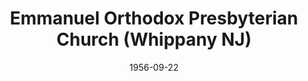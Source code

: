 ---
date: &id001 1956-09-22
end_date: null
location:
  address: null
  city: Whippany
  state: NJ
minister:
- end: 1956-12-31
  name: James Price
  start: 1956-01-01
  type: Pastor
- end: 1977-01-01
  name: Calvin Busch
  start: 1957-01-01
  type: Pastor
- end: 1981-01-01
  name: Larry Morrison
  start: 1978-01-01
  type: Pastor
- end: 1986-01-01
  name: Robert Letham
  start: 1981-01-01
  type: Pastor
- end: 1993-01-01
  name: Ivan Davis
  start: 1987-01-01
  type: Pastor
- end: 2002-01-01
  name: George Kostas
  start: 1994-01-01
  type: Pastor
- end: 2014-10-26
  name: Howard Currie
  start: 2004-01-01
  type: Pastor
- end: 1998-01-01
  name: Harry W. Warner
  start: 1983-01-01
  type: Teacher
- end: 1991-01-01
  name: George Christian
  start: 1984-01-01
  type: Teacher
ministers:
- James Price
- Calvin Busch
- Larry Morrison
- Robert Letham
- Ivan Davis
- George Kostas
- Howard Currie
- Harry W. Warner
- George Christian
name: Emmanuel Orthodox Presbyterian Church
names:
- end: 2014-10-26
  name: Emmanuel Orthodox Presbyterian Church
  start: 1956-09-22
origination_date: *id001
raw_data: "NEW JERSEY Whippany\nEmmanuel Orthodox Presbyterian Church  (September\
  \ 22, 1956\u2013October 26, 2014)\nPastors: James Price, 1956\nCalvin Busch, 1957\u2013\
  77\nLarry Morrison, 1978\u201381\nRobert Letham, 1981\u201386\nIvan Davis, 1987\u2013\
  93\nGeorge Kostas, 1994\u20132002\nHoward Currie, 2004\u201314\nTeachers: Harry\
  \ W. Warner, 1983\u201398\nGeorge Christian, 1984\u201391"
received_from: null
states:
- NJ
status:
  active: false
  end_date: 2014-10-26
  reason: null
  received_from: null
  withdrawal_to: null
title: Emmanuel Orthodox Presbyterian Church (Whippany NJ)
year_established:
- 1956

---